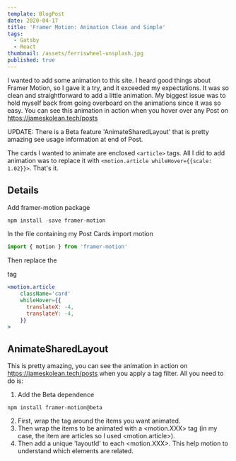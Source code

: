 ```yaml
---
template: BlogPost
date: 2020-04-17
title: 'Framer Motion: Animation Clean and Simple'
tags:
  - Gatsby
  - React
thumbnail: /assets/ferriswheel-unsplash.jpg
published: true
---
```


I wanted to add some animation to this site. I heard good things about Framer Motion, so I gave it a try, and it exceeded my expectations. It was so clean and straightforward to add a little animation. My biggest issue was to hold myself back from going overboard on the animations since it was so easy. You can see this animation in action when you hover over any Post on https://jameskolean.tech/posts

UPDATE: There is a Beta feature 'AnimateSharedLayout' that is pretty amazing see usage information at end of Post.

The cards I wanted to animate are enclosed `<article>` tags. All I did to add animation was to replace it with `<motion.article whileHover={{scale: 1.02}}>`. That's it.

## Details

Add framer-motion package

```powershell
npm install -save framer-motion
```

In the file containing my Post Cards import motion

```javascript
import { motion } from 'framer-motion'
```

Then replace the <article> tag

```jsx
<motion.article
    className='card'
    whileHover={{
      translateX: -4,
      translateY: -4,
    }}
>
```

## AnimateSharedLayout

This is pretty amazing, you can see the animation in action on https://jameskolean.tech/posts when you apply a tag filter. All you need to do is:

1. Add the Beta dependence

`npm install framer-motion@beta`

2. First, wrap the <AnimateSharedLayout> tag around the items you want animated.
3. Then wrap the items to be animated with a <motion.XXX> tag (in my case, the item are articles so I used <motion.article>).
4. Then add a unique 'layoutId' to each <motion.XXX>. This help motion to understand which elements are related.
